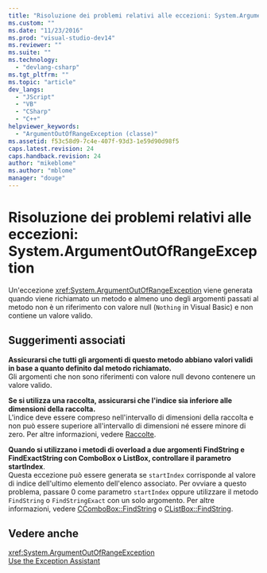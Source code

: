 ```yaml
---
title: "Risoluzione dei problemi relativi alle eccezioni: System.ArgumentOutOfRangeException | Microsoft Docs"
ms.custom: ""
ms.date: "11/23/2016"
ms.prod: "visual-studio-dev14"
ms.reviewer: ""
ms.suite: ""
ms.technology: 
  - "devlang-csharp"
ms.tgt_pltfrm: ""
ms.topic: "article"
dev_langs: 
  - "JScript"
  - "VB"
  - "CSharp"
  - "C++"
helpviewer_keywords: 
  - "ArgumentOutOfRangeException (classe)"
ms.assetid: f53c58d9-7c4e-407f-93d3-1e59d90d98f5
caps.latest.revision: 24
caps.handback.revision: 24
author: "mikeblome"
ms.author: "mblome"
manager: "douge"
---
```

# Risoluzione dei problemi relativi alle eccezioni: System.ArgumentOutOfRangeException
Un'eccezione <xref:System.ArgumentOutOfRangeException> viene generata quando viene richiamato un metodo e almeno uno degli argomenti passati al metodo non è un riferimento con valore null \(`Nothing` in Visual Basic\) e non contiene un valore valido.  
  
## Suggerimenti associati  
 **Assicurarsi che tutti gli argomenti di questo metodo abbiano valori validi in base a quanto definito dal metodo richiamato.**  
 Gli argomenti che non sono riferimenti con valore null devono contenere un valore valido.  
  
 **Se si utilizza una raccolta, assicurarsi che l'indice sia inferiore alle dimensioni della raccolta.**  
 L'indice deve essere compreso nell'intervallo di dimensioni della raccolta e non può essere superiore all'intervallo di dimensioni né essere minore di zero. Per altre informazioni, vedere [Raccolte](../Topic/Collections%20\(C%23%20and%20Visual%20Basic\).md).  
  
 **Quando si utilizzano i metodi di overload a due argomenti FindString e FindExactString con ComboBox o ListBox, controllare il parametro startIndex**.  
 Questa eccezione può essere generata se `startIndex` corrisponde al valore di indice dell'ultimo elemento dell'elenco associato. Per ovviare a questo problema, passare 0 come parametro `startIndex` oppure utilizzare il metodo `FindString` o `FindStringExact` con un solo argomento. Per altre informazioni, vedere [CComboBox::FindString](../Topic/CComboBox::FindString.md) o [CListBox::FindString](../Topic/CListBox::FindString.md).  
  
## Vedere anche  
 <xref:System.ArgumentOutOfRangeException>   
 [Use the Exception Assistant](../Topic/How%20to:%20Use%20the%20Exception%20Assistant.md)